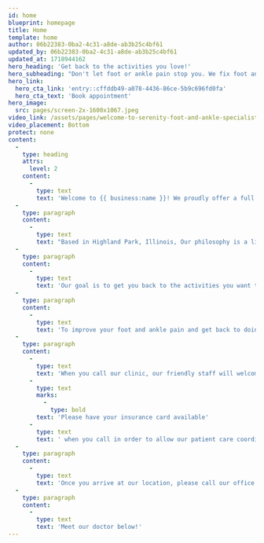 ```yaml
---
id: home
blueprint: homepage
title: Home
template: home
author: 06b22383-0ba2-4c31-a8de-ab3b25c4bf61
updated_by: 06b22383-0ba2-4c31-a8de-ab3b25c4bf61
updated_at: 1718944162
hero_heading: 'Get back to the activities you love!'
hero_subheading: "Don't let foot or ankle pain stop you. We fix foot and ankle pain so you can walk, hike or run for life."
hero_link:
  hero_cta_link: 'entry::cffddb49-a078-4436-86ce-5b9c696fd0fa'
  hero_cta_text: 'Book appointment'
hero_image:
  src: pages/screen-2x-1600x1067.jpeg
video_link: /assets/pages/welcome-to-serenity-foot-and-ankle-specialists.mp4
video_placement: Bottom
protect: none
content:
  -
    type: heading
    attrs:
      level: 2
    content:
      -
        type: text
        text: 'Welcome to {{ business:name }}! We proudly offer a full array of services to women, men, and children, of all ages.'
  -
    type: paragraph
    content:
      -
        type: text
        text: "Based in Highland Park, Illinois, Our philosophy is a little different at {{ business:name }}, we don’t think visiting the doctor needs to be an anxiety-producing experience – in fact, we hope to make your experience as stress-free as possible!\_We proudly offer a full array of foot and ankle services to all age groups."
  -
    type: paragraph
    content:
      -
        type: text
        text: 'Our goal is to get you back to the activities you want to do with as little downtime as possible! We are located at {{ business:address_single }}. We are located in Highland Park and service the following communities such as: Deerfield, Northbrook, Highwood, Northfield and many more.'
  -
    type: paragraph
    content:
      -
        type: text
        text: 'To improve your foot and ankle pain and get back to doing the activities you love – call {{ business:phone }}!'
  -
    type: paragraph
    content:
      -
        type: text
        text: 'When you call our clinic, our friendly staff will welcome you into our office. '
      -
        type: text
        marks:
          -
            type: bold
        text: 'Please have your insurance card available'
      -
        type: text
        text: ' when you call in order to allow our patient care coordinator to set up your appointment!'
  -
    type: paragraph
    content:
      -
        type: text
        text: 'Once you arrive at our location, please call our office to notify us of your arrival. We will greet you at the lobby doors and welcome you into our clinic as you are escorted straight to your exam room.'
  -
    type: paragraph
    content:
      -
        type: text
        text: 'Meet our doctor below!'
---
```

